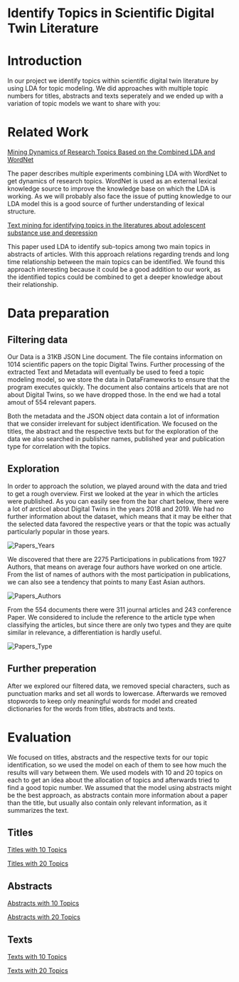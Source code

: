 # Identify Topics in Scientific Digital Twin Literature

# Introduction

In our project we identify topics within scientific digital twin literature by using LDA for topic modeling.
We did approaches with multiple topic numbers for titles, abstracts and texts seperately and we ended up with a variation of topic models we want to share with you:

# Related Work

[Mining Dynamics of Research Topics Based on the Combined LDA and WordNet](https://ieeexplore.ieee.org/abstract/document/8580532)

The paper describes multiple experiments combining LDA with WordNet to get dynamics of research topics. WordNet is used as an external lexical knowledge source to improve the knowledge base on which the LDA is working. As we will probably also face the issue of putting knowledge to our LDA model this is a good source of further understanding of lexical structure.

[Text mining for identifying topics in the literatures about adolescent substance use and depression](https://link.springer.com/article/10.1186/s12889-016-2932-1)

This paper used LDA to identify sub-topics among two main topics in abstracts of articles. With this approach relations regarding trends and long time relationship between the main topics can be identified. We found this approach interesting because it could be a good addition to our work, as the identified topics could be combined to get a deeper knowledge about their relationship. 

# Data preparation

## Filtering data

Our Data is a 31KB JSON Line document. The file contains information on 1014 scientific papers on the topic Digital Twins. Further processing of the extracted Text and Metadata will eventually be used to feed a topic modeling model, so we store the data in DataFrameworks to ensure that the program executes quickly. The document also contains articels that are not about Digital Twins, so we have dropped those. In the end we had a total amout of 554 relevant papers.

Both the metadata and the JSON object data contain a lot of information that we consider irrelevant for subject identification. We focused on the titles, the abstract and the respective texts but for the exploration of the data we also searched in publisher names, published year and publication type for correlation with the topics.

## Exploration 

In order to approach the solution, we played around with the data and tried to get a rough overview. First we looked at the year in which the articles were published. As you can easily see from the bar chart below, there were a lot of arcticel about Digital Twins in the years 2018 and 2019. We had no further information about the dataset, which means that it may be either that the selected data favored the respective years or that the topic was actually particularly popular in those years.

![Papers_Years](https://jappes0815.github.io/ML4B/Papers_Years.PNG)

We discovered that there are 2275 Participations in publications from 1927 Authors, that means on average four authors have worked on one article. From the list of names of authors with the most participation in publications, we can also see a tendency that points to many East Asian authors.

![Papers_Authors](https://jappes0815.github.io/ML4B/Papers_Authors.PNG)

From the 554 documents there were 311 journal articles and 243 conference Paper. We considered to include the reference to the article type when classifying the articles, but since there are only two types and they are quite similar in relevance, a differentiation is hardly useful.

![Papers_Type](https://jappes0815.github.io/ML4B/Papers_Type.PNG)

## Further preperation

After we explored our filtered data, we removed special characters, such as punctuation marks and set all words to lowercase. Afterwards we removed stopwords to keep only meaningful words for model and created dictionaries for the words from titles, abstracts and texts.

# Evaluation

We focused on titles, abstracts and the respective texts for our topic identification, so we used the model on each of them to see how much the results will vary between them. We used models with 10 and 20 topics on each to get an idea about the allocation of topics and afterwards tried to find a good topic number.
We assumed that the model using abstracts might be the best approach, as abstracts contain more information about a paper than the title, but usually also contain only relevant information, as it summarizes the text. 

## Titles

[Titles with 10 Topics](https://jappes0815.github.io/ML4B/topics_title_lda10.html)

[Titles with 20 Topics](https://jappes0815.github.io/ML4B/topics_title_lda20.html)

## Abstracts

[Abstracts with 10 Topics](https://jappes0815.github.io/ML4B/topics_abstract_lda10.html)

[Abstracts with 20 Topics](https://jappes0815.github.io/ML4B/topics_abstract_lda20.html)


## Texts

[Texts with 10 Topics](https://jappes0815.github.io/ML4B/topics_text_lda10.html)

[Texts with 20 Topics](https://jappes0815.github.io/ML4B/topics_text_lda20.html)

